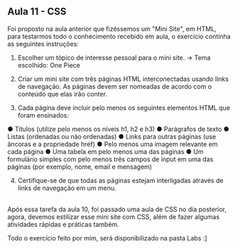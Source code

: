 <h2> Aula 11 - CSS </h2>

Foi proposto na aula anterior que fizéssemos um "Mini Site", em HTML, para testarmos todo o conhecimento recebido em aula, o exercício continha as seguintes instruções:

1. Escolher um tópico de interesse pessoal para o mini site.
-> Tema escolhido: One Piece

2. Criar um mini site com três páginas HTML interconectadas usando links de navegação. As páginas devem ser nomeadas de acordo com o conteúdo que elas irão conter.

3. Cada página deve incluir pelo menos os seguintes elementos HTML que foram
ensinados:

● Títulos (utilize pelo menos os níveis h1, h2 e h3)
● Parágrafos de texto
● Listas (ordenadas ou não ordenadas)
● Links para outras páginas (use âncoras <a> e a propriedade href)
● Pelo menos uma imagem relevante em cada página
● Uma tabela em pelo menos uma das páginas
● Um formulário simples com pelo menos três campos de input em uma das
páginas (por exemplo, nome, email e mensagem)

4. Certifique-se de que todas as páginas estejam interligadas através de links de
navegação em um menu.

<br>
Após essa tarefa da aula 10, foi passado uma aula de CSS no dia posterior, agora, devemos estilizar esse mini site com CSS, além de fazer algumas atividades rápidas e práticas também.

Todo o exercício feito por mim, será disponibilizado na pasta Labs :]